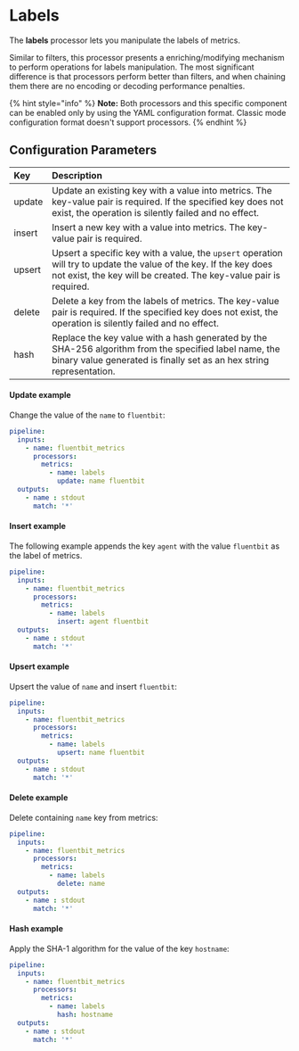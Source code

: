 # Labels

The **labels** processor lets you manipulate the labels of metrics.

Similar to filters, this processor presents a enriching/modifying mechanism to
perform operations for labels manipulation. The most significant difference is
that processors perform better than filters, and when chaining them there are no
encoding or decoding performance penalties.

{% hint style="info" %}
**Note:** Both processors and this specific component can be enabled only by using
the YAML configuration format. Classic mode configuration format doesn't support
processors.
{% endhint %}

## Configuration Parameters

| Key         | Description |
| :---------- | :--- |
| update  | Update an existing key with a value into metrics. The key-value pair is required. If the specified key does not exist, the operation is silently failed and no effect. |
| insert  | Insert a new key with a value into metrics. The key-value pair is required. |
| upsert  | Upsert a specific key with a value, the `upsert` operation will try to update the value of the key. If the key does not exist, the key will be created. The key-value pair is required. |
| delete  | Delete a key from the labels of metrics. The key-value pair is required. If the specified key does not exist, the operation is silently failed and no effect. |
| hash    | Replace the key value with a hash generated by the SHA-256 algorithm from the specified label name, the binary value generated is finally set as an hex string representation. |


#### Update example

Change the value of the `name` to `fluentbit`:

```yaml
pipeline:
  inputs:
    - name: fluentbit_metrics
      processors:
        metrics:
          - name: labels
            update: name fluentbit
  outputs:
    - name : stdout
      match: '*'
```

#### Insert example

The following example appends the key `agent` with the value `fluentbit` as the label of metrics.

```yaml
pipeline:
  inputs:
    - name: fluentbit_metrics
      processors:
        metrics:
          - name: labels
            insert: agent fluentbit
  outputs:
    - name : stdout
      match: '*'
```

#### Upsert example

Upsert the value of `name` and insert `fluentbit`:

```yaml
pipeline:
  inputs:
    - name: fluentbit_metrics
      processors:
        metrics:
          - name: labels
            upsert: name fluentbit
  outputs:
    - name : stdout
      match: '*'
```

#### Delete example

Delete containing `name` key from metrics:

```yaml
pipeline:
  inputs:
    - name: fluentbit_metrics
      processors:
        metrics:
          - name: labels
            delete: name
  outputs:
    - name : stdout
      match: '*'
```

#### Hash example

Apply the SHA-1 algorithm for the value of the key `hostname`:

```yaml
pipeline:
  inputs:
    - name: fluentbit_metrics
      processors:
        metrics:
          - name: labels
            hash: hostname
  outputs:
    - name : stdout
      match: '*'
```
